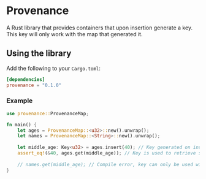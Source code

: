 # Provenance
A Rust library that provides containers that upon insertion generate a key.
This key will only work with the map that generated it.

## Using the library
Add the following to your `Cargo.toml`:
```toml
[dependencies]
provenance = "0.1.0"
```

### Example
```rust
use provenance::ProvenanceMap;

fn main() {
    let ages = ProvenanceMap::<u32>::new().unwrap();
    let names = ProvenanceMap::<String>::new().unwrap();
    
    let middle_age: Key<u32> = ages.insert(40); // Key generated on insert
    assert_eq!(&40, ages.get(middle_age)); // Key is used to retrieve stored value
    
    // names.get(middle_age); // Compile error, key can only be used with it's map
}
```